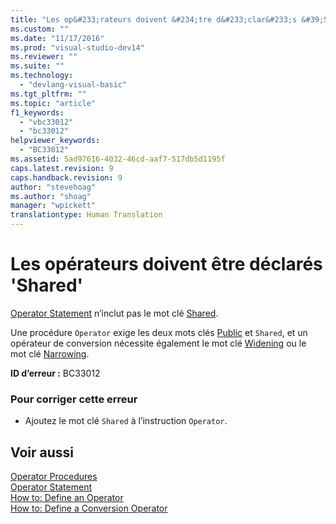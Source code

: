 ```yaml
---
title: "Les op&#233;rateurs doivent &#234;tre d&#233;clar&#233;s &#39;Shared&#39; | Microsoft Docs"
ms.custom: ""
ms.date: "11/17/2016"
ms.prod: "visual-studio-dev14"
ms.reviewer: ""
ms.suite: ""
ms.technology: 
  - "devlang-visual-basic"
ms.tgt_pltfrm: ""
ms.topic: "article"
f1_keywords: 
  - "vbc33012"
  - "bc33012"
helpviewer_keywords: 
  - "BC33012"
ms.assetid: 5ad97616-4032-46cd-aaf7-517db5d1195f
caps.latest.revision: 9
caps.handback.revision: 9
author: "stevehoag"
ms.author: "shoag"
manager: "wpickett"
translationtype: Human Translation
---
```

# Les op&#233;rateurs doivent &#234;tre d&#233;clar&#233;s &#39;Shared&#39;
[Operator Statement](../../visual-basic/language-reference/statements/operator-statement.md) n’inclut pas le mot clé [Shared](../../visual-basic/language-reference/modifiers/shared.md).  
  
 Une procédure `Operator` exige les deux mots clés [Public](../../visual-basic/language-reference/modifiers/public.md) et `Shared`, et un opérateur de conversion nécessite également le mot clé [Widening](../../visual-basic/language-reference/modifiers/widening.md) ou le mot clé [Narrowing](../../visual-basic/language-reference/modifiers/narrowing.md).  
  
 **ID d’erreur :** BC33012  
  
### Pour corriger cette erreur  
  
-   Ajoutez le mot clé `Shared` à l’instruction `Operator`.  
  
## Voir aussi  
 [Operator Procedures](../../visual-basic/programming-guide/language-features/procedures/operator-procedures.md)   
 [Operator Statement](../../visual-basic/language-reference/statements/operator-statement.md)   
 [How to: Define an Operator](../../visual-basic/programming-guide/language-features/procedures/how-to-define-an-operator.md)   
 [How to: Define a Conversion Operator](../../visual-basic/programming-guide/language-features/procedures/how-to-define-a-conversion-operator.md)